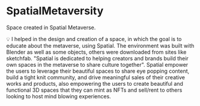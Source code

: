 # SpatialMetaversity
Space created in Spatial Metaverse.

:bulb:
I helped in the design and creation of a space, in which the goal is to educate about the metaverse, using Spatial. The environment was built with Blender as well as some objects, others were downloaded from sites like sketchfab.
"Spatial is dedicated to helping creators and brands build their own spaces in the metaverse to share culture together". Spatial empower the users to leverage their beautiful spaces to share eye popping content, build a tight knit community, and drive meaningful sales of their creative works and products, also empowering the users to create beautiful and functional 3D spaces that they can mint as NFTs and sell/rent to others looking to host mind blowing experiences.

